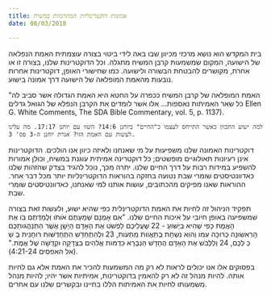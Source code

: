 ```yaml
---
title: אמונות דוקטרינליות המתרכזות במשיח
date: 06/03/2018

---
```


בית המקדש הוא נושא מרכזי מכיוון שבו באה לידי ביטוי בצורה עוצמתית האמת הנפלאה של הישועה, המקום שמשמעות קרבן המשיח מתגלה. וכל הדוקטרינות שלנו, בצורה זו או אחרת, מקושרים להבטחת הבשורה ולישועה. כמו שחישורי האופן, דוקטרינות אחרות נובעות מהאמת המופלאה של הישועה דרך אמונה בישוע. 

"האמת המופלאה של קרבן המשיח ככפרה על החטא היא האמת הגדולה אשר סביב לה כל שאר האמיתות נאספות… אלו אשר לומדים את הקרבן הנפלא של הגואל גדלים Ellen G. White Comments, The SDA Bible Commentary, vol. 5, p. 1137).

`למה ישוע התכוון כאשר התייחס לעצמו כ"החיים" ביוחנן 14:6? השוו עם יוחנן 17:17. מה עלינו לעשות עם האמת הזו? אגרת יוחנן ה-3 פס' 3.`

דוקטרינות האמונה שלנו משפיעות על מי שאנחנו ולאיזה כיוון אנו הולכים. הדוקטרינות אינן רעיונות תאולוגיים מופשטים; כל דוקטרינה אמיתית עוגנת במשיח, וכולן אמורות להשפיע במידות רבות על דרך החיים שלנו. יתרה מכך, נוכל להגיד בצדק שהזהות שלנו כאדוונטיסטים שומרי שבת נטועה בחזקה בהוראות הדוקטרינליות יותר מכל דבר אחר. ההוראות שאנו מפיקים מהכתובים, עושות אותנו למי שאנחנו, כאדוונטיסטים שומרי שבת. 

תפקיד הניהול זה לחיות את האמת הדוקטרינלית כפי שהיא ישוע, ולעשות זאת בצורה שמשפיעה באופן חיובי על איכות החיים שלנו. "אִם אָמְנָם ׁשְמַעְּתֶם אֹותֹו וְלֻּמַדְּתֶם ּבֹו אֶת הָאֱמֶת ּכְפִי ׁשֶהִיא ּבְיֵׁשּועַ - 22 ׁשֶעֲלֵיכֶם לִפְׁשֹט אֶת הָאָדָם הַּיָׁשָן אֲׁשֶר הִתְנַהֲגּותְכֶם הָרִאׁשֹונָה ּכְרּוכָה עִּמֹו וְהּוא נִׁשְחָת ּבְתַאֲוֹות מַתְעֹות, 23 ּולְהִתְחַּדֵׁש הִתְחַּדְׁשּות רּוחָנִית ּבְ ׂשִ כְ לְכֶם, 24 וְלִלְּבֹׁש אֶת הָאָדָם הֶחָדָׁש הַּנִבְרָא ּכִדְמּות אֱֹלהִים ּבִצְדָקָה ּוקְדֻּׁשָה ׁשֶל אֱמֶת." (אל האפסים 4:21-24).

בפסוקים אלו אנו יכולים לראות לא רק מה המשמעות להכיר את האמת אלא גם לחיות אותה. להיות מנהל זה לא רק להאמין בדוקטרינות, אמיתיות אשר יהיו; להיות מנהל משמעותו לחיות את האמיתות הללו בחיינו ובקשרים שלנו עם אחרים. 